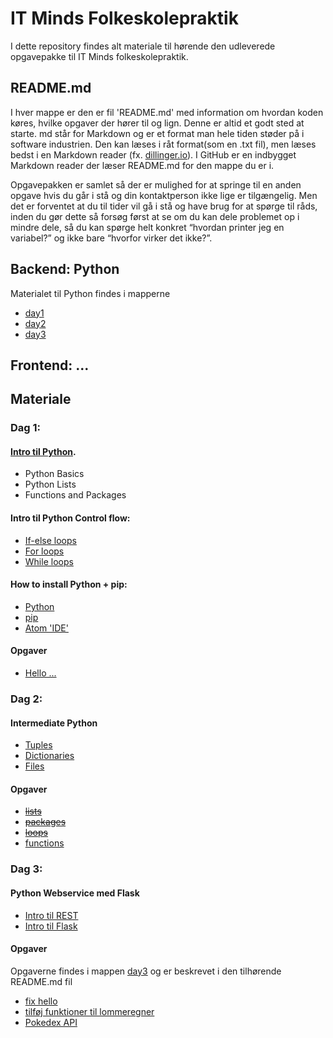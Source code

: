 # IT Minds Folkeskolepraktik

I dette repository findes alt materiale til hørende den udleverede opgavepakke til IT Minds folkeskolepraktik.



## README.md
I hver mappe er den er fil 'README.md' med information om hvordan koden køres, hvilke opgaver der hører til og lign. Denne er altid et godt sted at starte.
md står for Markdown og er et format man hele tiden støder på i software industrien. Den kan læses i råt format(som en .txt fil), men læses bedst i en Markdown reader (fx. [dillinger.io](dillinger.io)). I GitHub er en indbygget Markdown reader der læser README.md for den mappe du er i.

Opgavepakken er samlet så der er mulighed for at springe til en anden opgave hvis du går i stå og din kontaktperson ikke lige er tilgængelig. Men det er forventet at du til tider vil gå i stå og have brug for at spørge til råds, inden du gør dette så forsøg først at se om du kan dele problemet op i mindre dele, så du kan spørge helt konkret “hvordan printer jeg en variabel?” og ikke bare “hvorfor virker det ikke?”.


## Backend: Python
Materialet til Python findes i mapperne
- [day1](day1/)
- [day2](day2/)
- [day3](day3/)


## Frontend: ...





## Materiale

### Dag 1:
#### [Intro til Python](https://www.datacamp.com/courses/intro-to-python-for-data-science).
- Python Basics
- Python Lists
- Functions and Packages

#### Intro til Python Control flow:
- [If-else loops](https://www.w3schools.com/python/python_conditions.asp)
- [For loops](https://www.w3schools.com/python/python_while_loops.asp)
- [While loops](https://www.w3schools.com/python/python_for_loops.asp)

#### How to install Python + pip:
- [Python](https://www.youtube.com/watch?v=i-MuSAwgwCU)
- [pip](https://www.geeksforgeeks.org/how-to-install-pip-on-windows/)
- [Atom 'IDE'](https://atom.io/)

#### Opgaver
- [Hello ...](day1/1_hello/)



### Dag 2:
#### Intermediate Python
- [Tuples](https://www.geeksforgeeks.org/python-tuples/)
- [Dictionaries](https://www.geeksforgeeks.org/python-dictionary/)
- [Files](https://www.geeksforgeeks.org/file-handling-python/)


#### Opgaver
- [~~lists~~](day2/1_lists)
- [~~packages~~](day2/2_packages)
- [~~loops~~](day2/3_loops/)
- [functions](day2/4_functions/)


### Dag 3:


#### Python Webservice med Flask
- [Intro til REST](https://restfulapi.net/http-methods/)
- [Intro til Flask](https://www.geeksforgeeks.org/python-introduction-to-web-development-using-flask/)

#### Opgaver
Opgaverne findes i mappen [day3](day3/) og er beskrevet i den tilhørende README.md fil
- [fix hello](day3/1_flask_hello/)
- [tilføj funktioner til lommeregner](day3/2_flask_calculator/)
- [Pokedex API](day3/3_flask_pokedex/)
